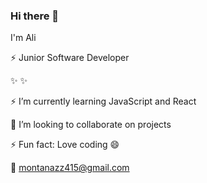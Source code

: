 ### Hi there 👋
I'm Ali

⚡ Junior Software Developer

✨
✨

⚡ I’m currently learning JavaScript and React

👯 I’m looking to collaborate on projects


⚡ Fun fact: Love coding 😄

💬 montanazz415@gmail.com
<!--
**aliy0012/aliy0012** is a ✨ _special_ ✨ repository because its `README.md` (this file) appears on your GitHub profile.

Here are some ideas to get you started:


- 👯 I’m looking to collaborate on ...
- 🤔 I’m looking for help with ...
- 💬 Ask me about ...
- 📫 How to reach me: ...
- 😄 Pronouns: ...
- ⚡ Fun fact: ...
-->
